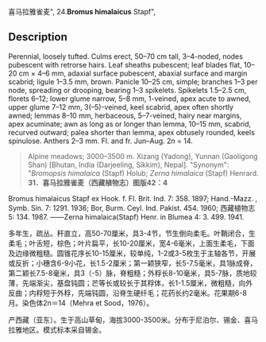 喜马拉雅雀麦",
24.**Bromus himalaicus** Stapf",

## Description
Perennial, loosely tufted. Culms erect, 50–70 cm tall, 3–4-noded, nodes pubescent with retrorse hairs. Leaf sheaths pubescent; leaf blades flat, 10–20 cm × 4–6 mm, adaxial surface pubescent, abaxial surface and margin scabrid; ligule 1–3.5 mm, brown. Panicle 10–25 cm, simple; branches 1–3 per node, spreading or drooping, bearing 1–3 spikelets. Spikelets 1.5–2.5 cm, florets 6–12; lower glume narrow, 5–8 mm, 1-veined, apex acute to awned, upper glume 7–12 mm, 3(–5)-veined, keel scabrid, apex often shortly awned; lemmas 8–10 mm, herbaceous, 5–7-veined, hairy near margins, apex acuminate; awn as long as or longer than lemma, 10–15 mm, scabrid, recurved outward; palea shorter than lemma, apex obtusely rounded, keels spinulose. Anthers 2–3 mm. Fl. and fr. Jun–Aug. 2*n* = 14.

> Alpine meadows; 3000–3500 m. Xizang (Yadong), Yunnan (Gaoligong Shan) [Bhutan, India (Darjeeling, Sikkim), Nepal].
  "Synonym": "*Bromopsis himalaica* (Stapf) Holub; *Zerna himalaica* (Stapf) Henrard.
**31．喜马拉雅雀麦（西藏植物志）图版42：4**

Bromus himalaicus Stapf ex Hook. f. Fl. Brit. Ind. 7: 358. 1897; Hand.-Mazz. , Symb. Sin. 7: 1291. 1936; Bor, Burm. Ceyl. Ind. Pakist. 454. 1960; 西藏植物志5: 134. 1987. ——Zerna himalaica(Stapf) Henr. in Blumea 4: 3. 499. 1941.

多年生，疏丛。秆直立，高50-70厘米，具3-4节，节生倒向柔毛。叶鞘闭合，生柔毛；叶舌短，棕色；叶片扁平，长10-20厘米，宽4-6毫米，上面生柔毛，下面及边缘微粗糙。圆锥花序长10-15厘米，较单纯，1-2或3-5枚生于主轴各节，开展或反折；小穗含6-9小花，长1.5-2厘米；第一颖狭窄，长5-7.5毫米，具1脉成脊，第二颖长7.5-8毫米，具3（-5）脉，脊粗糙；外稃长8-10毫米，具5-7脉，质地较薄，先端渐尖，基盘钝圆；芒等长或较长于其稃体，长1-1.5厘米，微粗糙，向外反曲；内稃短于外稃，先端钝圆，沿脊生硬纤毛；花药长约2毫米。花果期6-8月。染色体2n＝14（Mehra et Sood，1976）。

产西藏（亚东）。生于高山草甸，海拔3000-3500米。分布于尼泊尔、锡金、喜马拉雅地区。模式标本采自锡金。
